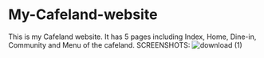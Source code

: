 # My-Cafeland-website
This is my Cafeland website. It has 5 pages including Index, Home, Dine-in, Community and Menu of the cafeland.
SCREENSHOTS:
![download (1)](https://user-images.githubusercontent.com/93034609/146955844-ba035877-c587-4595-bb1e-3a7f3900ceba.jpg)
